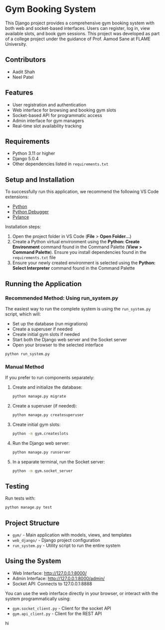 # Gym Booking System

This Django project provides a comprehensive gym booking system with both web and socket-based interfaces. Users can register, log in, view available slots, and book gym sessions. This project was developed as part of a college project under the guidance of Prof. Aamod Sane at FLAME University.

## Contributors

- Aadit Shah
- Neel Patel

## Features

- User registration and authentication
- Web interface for browsing and booking gym slots
- Socket-based API for programmatic access
- Admin interface for gym managers
- Real-time slot availability tracking

## Requirements

- Python 3.11 or higher
- Django 5.0.4
- Other dependencies listed in `requirements.txt`

## Setup and Installation

To successfully run this application, we recommend the following VS Code extensions:
- [Python](https://marketplace.visualstudio.com/items?itemName=ms-python.python)
- [Python Debugger](https://marketplace.visualstudio.com/items?itemName=ms-python.debugpy)
- [Pylance](https://marketplace.visualstudio.com/items?itemName=ms-python.vscode-pylance)

Installation steps:
1. Open the project folder in VS Code (**File** > **Open Folder...**)
2. Create a Python virtual environment using the **Python: Create Environment** command found in the Command Palette (**View > Command Palette**). Ensure you install dependencies found in the `requirements.txt` file
3. Ensure your newly created environment is selected using the **Python: Select Interpreter** command found in the Command Palette

## Running the Application

### Recommended Method: Using run_system.py

The easiest way to run the complete system is using the `run_system.py` script, which will:
- Set up the database (run migrations)
- Create a superuser if needed
- Create initial gym slots if needed
- Start both the Django web server and the Socket server
- Open your browser to the selected interface

```bash
python run_system.py
```

### Manual Method

If you prefer to run components separately:

1. Create and initialize the database:
   ```bash
   python manage.py migrate
   ```

2. Create a superuser (if needed):
   ```bash
   python manage.py createsuperuser
   ```

3. Create initial gym slots:
   ```bash
   python -m gym.createslots
   ```

4. Run the Django web server:
   ```bash
   python manage.py runserver
   ```

5. In a separate terminal, run the Socket server:
   ```bash
   python -m gym.socket_server
   ```

## Testing

Run tests with:
```bash
python manage.py test
```

## Project Structure

- `gym/` - Main application with models, views, and templates
- `web_django/` - Django project configuration
- `run_system.py` - Utility script to run the entire system

## Using the System

- Web Interface: http://127.0.0.1:8000/
- Admin Interface: http://127.0.0.1:8000/admin/
- Socket API: Connects to 127.0.0.1:8888

You can use the web interface directly in your browser, or interact with the system programmatically using:
- `gym.socket_client.py` - Client for the socket API
- `gym.api_client.py` - Client for the REST API

hi